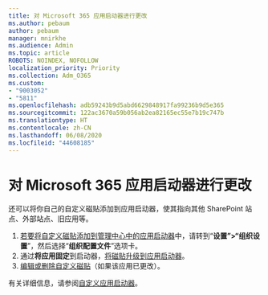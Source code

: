 ```yaml
---
title: 对 Microsoft 365 应用启动器进行更改
ms.author: pebaum
author: pebaum
manager: mnirkhe
ms.audience: Admin
ms.topic: article
ROBOTS: NOINDEX, NOFOLLOW
localization_priority: Priority
ms.collection: Adm_O365
ms.custom:
- "9003052"
- "5811"
ms.openlocfilehash: adb59243b9d5abd6629848917fa99236b9d5e365
ms.sourcegitcommit: 122ac3670a59b056ab2ea82165ec55e7b19c747b
ms.translationtype: HT
ms.contentlocale: zh-CN
ms.lasthandoff: 06/08/2020
ms.locfileid: "44608185"
---
```

# <a name="make-changes-to-the-microsoft-365-app-launcher"></a>对 Microsoft 365 应用启动器进行更改

还可以将你自己的自定义磁贴添加到应用启动器，使其指向其他 SharePoint 站点、外部站点、旧应用等。

1. [若要将自定义磁贴添加到管理中心中的应用启动器](https://docs.microsoft.com/microsoft-365/admin/manage/customize-the-app-launcher)中，请转到“**设置”>“组织设置**”，然后选择“**组织配置文件**”选项卡。
2. 通过**将应用固定**到启动器，[将磁贴升级到应用启动器](https://docs.microsoft.com/microsoft-365/admin/manage/customize-the-app-launcher#promote-the-tile-to-app-launcher)。
3. [编辑或删除自定义磁贴](https://docs.microsoft.com/microsoft-365/admin/manage/customize-the-app-launcher#edit-or-delete-a-custom-tile)（如果该应用已更改）。

有关详细信息，请参阅[自定义应用启动器](https://docs.microsoft.com/microsoft-365/admin/manage/customize-the-app-launcher)。
